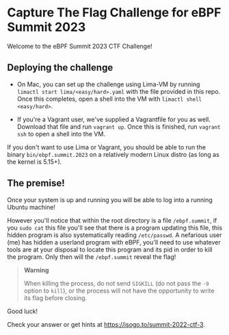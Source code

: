 # Capture The Flag Challenge for eBPF Summit 2023

Welcome to the eBPF Summit 2023 CTF Challenge!

## Deploying the challenge

* On Mac, you can set up the challenge using Lima-VM by running `limactl start
  lima/<easy/hard>.yaml` with the file provided in this repo. Once this
  completes, open a shell into the VM with `limactl shell <easy/hard>`.

* If you're a Vagrant user, we've supplied a Vagrantfile for you as well.
  Download that file and run `vagrant up`. Once this is finished, run `vagrant
  ssh` to open a shell into the VM.

If you don't want to use Lima or Vagrant, you should be able to run the binary
`bin/ebpf.summit.2023` on a relatively modern Linux distro (as long as the
kernel is 5.15+).

## The premise!

Once your system is up and running you will be able to log into a running
Ubuntu machine!

However you'll notice that within the root directory is a file `/ebpf.summit`,
if you `sudo cat` this file you'll see that there is a program updating this
file, this hidden program is also systematically reading `/etc/passwd`. A
nefarious user (me) has hidden a userland program with eBPF, you'll need to use
whatever tools are at your disposal to locate this program and its pid in order
to kill the program. Only then will the `/ebpf.summit` reveal the flag!

> **Warning**
>
> When killing the process, do not send `SIGKILL` (do not pass the `-9` option
> to `kill`), or the process will not have the opportunity to write its flag
> before closing.

Good luck!

Check your answer or get hints at https://isogo.to/summit-2022-ctf-3.
